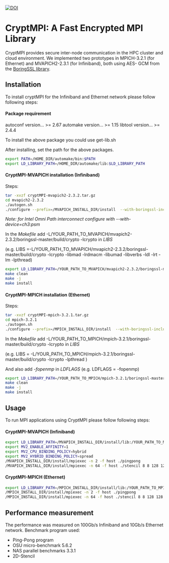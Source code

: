 [![DOI](https://zenodo.org/badge/DOI/10.5281/zenodo.3758775.svg)](https://doi.org/10.5281/zenodo.3758775)
# CryptMPI: A Fast Encrypted MPI Library
CryptMPI provides secure inter-node communication in the HPC cluster and cloud environment.
We implemented two prototypes in MPICH-3.2.1 (for Ethernet) and MVAPICH2-2.3.1 (for Infiniband), both using AES-
GCM from the [BoringSSL library](https://boringssl.googlesource.com/boringssl/).


## Installation
To install cryptMPI for the Infiniband and Ethernet network please follow following steps:
#### Package requirement
 autoconf version... >= 2.67
 automake version... >= 1.15
 libtool version... >= 2.4.4

To install the above package you could use get-lib.sh

After installing, set the path for the above packages.

```bash
export PATH=/HOME_DIR/automake/bin:$PATH
export LD_LIBRARY_PATH=/HOME_DIR/automake/lib:$LD_LIBRARY_PATH
```

#### CryptMPI-MVAPICH installation (Infiniband)
Steps:
```bash
tar -xvzf cryptMPI-mvapich2-2.3.2.tar.gz
cd mvapich2-2.3.2
./autogen.sh
./configure --prefix=/MVAPICH_INSTALL_DIR/install  --with-boringssl-include="/YOUR_PATH_TO_MVAPICH/mvapich2-2.3.2/boringssl-master/include/ -fopenmp"
```
*Note: for Intel Omni Path interconnect configure with --with-device=ch3:psm*

In the *Makefile* add -L/YOUR_PATH_TO_MVAPICH/mvapich2-2.3.2/boringssl-master/build/crypto -lcrypto in *LIBS*

(e.g. LIBS =-L/YOUR_PATH_TO_MVAPICH/mvapich2-2.3.2/boringssl-master/build/crypto -lcrypto -libmad -lrdmacm -libumad -libverbs -ldl -lrt -lm -lpthread)


```bash
export LD_LIBRARY_PATH=/YOUR_PATH_TO_MVAPICH/mvapich2-2.3.2/boringssl-master/build/crypto
make clean
make -j
make install
```

#### CryptMPI-MPICH installation (Ethernet)
Steps: 
```bash
tar -xvzf cryptMPI-mpich-3.2.1.tar.gz
cd mpich-3.2.1
./autogen.sh
./configure --prefix=/MPICH_INSTALL_DIR/install  --with-boringssl-include="/YOUR_PATH_TO_MPICH/mpich-3.2.1/boringssl-master/include/ -fopenmp"
```
In the *Makefile* add -L/YOUR_PATH_TO_MPICH/mpich-3.2.1/boringssl-master/build/crypto -lcrypto in *LIBS*

(e.g. LIBS = -L/YOUR_PATH_TO_MPICH/mpich-3.2.1/boringssl-master/build/crypto -lcrypto -lpthread )

And also add *-fopenmp* in *LDFLAGS* (e.g. LDFLAGS = -fopenmp)
 
```bash
export LD_LIBRARY_PATH=/YOUR_PATH_TO_MPICH/mpich-3.2.1/boringssl-master/build/crypto
make clean
make -j
make install
```


## Usage
To run MPI applications using CryptMPI please follow following steps:
#### CryptMPI-MVAPICH (Infiniband)
```bash
export LD_LIBRARY_PATH=/MVAPICH_INSTALL_DIR/install/lib:/YOUR_PATH_TO_MVAPICH/mvapich2-2.3.2/boringssl-master/build/crypto
export MV2_ENABLE_AFFINITY=1
export MV2_CPU_BINDING_POLICY=hybrid
export MV2_HYBRID_BINDING_POLICY=spread 
/MVAPICH_INSTALL_DIR/install/mpiexec -n 2 -f host ./pingpong
/MVAPICH_INSTALL_DIR/install/mpiexec -n 64 -f host ./stencil 8 8 128 128 2 1000 0
```

#### CryptMPI-MPICH (Ethernet)
```bash
export LD_LIBRARY_PATH=/MPICH_INSTALL_DIR/install/lib:/YOUR_PATH_TO_MPICH/mpich-3.2.1/boringssl-master/build/crypto
/MPICH_INSTALL_DIR/install/mpiexec -n 2 -f host ./pingpong
/MPICH_INSTALL_DIR/install/mpiexec -n 64 -f host ./stencil 8 8 128 128 2 1000 0
```


## Performance measurement
The performance was measured on 100Gb/s Infiniband and 10Gb/s Ethernet network. Benchmark program used:
- Ping-Pong program
- OSU micro-benchmark 5.6.2
- NAS parallel benchmarks 3.3.1 
- 2D-Stencil







